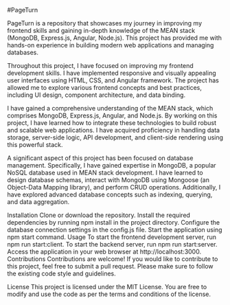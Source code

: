 #PageTurn

PageTurn is a repository that showcases my journey in improving my frontend skills and gaining in-depth knowledge of the MEAN stack (MongoDB, Express.js, Angular, Node.js). This project has provided me with hands-on experience in building modern web applications and managing databases.

Throughout this project, I have focused on improving my frontend development skills. I have implemented responsive and visually appealing user interfaces using HTML, CSS, and Angular framework. The project has allowed me to explore various frontend concepts and best practices, including UI design, component architecture, and data binding.

I have gained a comprehensive understanding of the MEAN stack, which comprises MongoDB, Express.js, Angular, and Node.js. By working on this project, I have learned how to integrate these technologies to build robust and scalable web applications. I have acquired proficiency in handling data storage, server-side logic, API development, and client-side rendering using this powerful stack.

A significant aspect of this project has been focused on database management. Specifically, I have gained expertise in MongoDB, a popular NoSQL database used in MEAN stack development. I have learned to design database schemas, interact with MongoDB using Mongoose (an Object-Data Mapping library), and perform CRUD operations. Additionally, I have explored advanced database concepts such as indexing, querying, and data aggregation.

Installation
Clone or download the repository.
Install the required dependencies by running npm install in the project directory.
Configure the database connection settings in the config.js file.
Start the application using npm start command.
Usage
To start the frontend development server, run npm run start:client.
To start the backend server, run npm run start:server.
Access the application in your web browser at http://localhost:3000.
Contributions
Contributions are welcome! If you would like to contribute to this project, feel free to submit a pull request. Please make sure to follow the existing code style and guidelines.

License
This project is licensed under the MIT License. You are free to modify and use the code as per the terms and conditions of the license.
